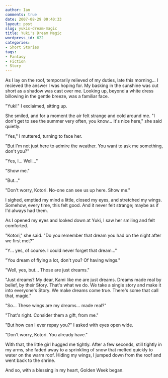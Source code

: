```yaml
---
author: Ian
comments: true
date: 2007-08-29 00:40:33
layout: post
slug: yukis-dream-magic
title: Yuki's Dream Magic
wordpress_id: 622
categories:
- Short Stories
tags:
- Fantasy
- Fiction
- Story
---
```


<div class="story" markdown="1">
<p>As I lay on the roof, temporarily relieved of my duties, late this morning... I recieved the answer I was hoping for. My basking in the sunshine was cut short as a shadow was cast over me. Looking up, beyond a white dress billowing in the gentle breeze, was a familiar face.</p>
<p>"Yuki!" I exclaimed, sitting up.</p>
<p>She smiled, and for a moment the air felt strange and cold around me. "I don&#039;t get to see the summer very often, you know... It&#039;s nice here," she said quietly.</p>
<p>"Yes," I muttered, turning to face her.</p>
<p>"But I&#039;m not just here to admire the weather. You want to ask me something, don&#039;t you?"</p>
<p>"Yes, I... Well..."</p>
<p>"Show me."</p>
<p>"But..."</p>
<p>"Don&#039;t worry, Kotori. No-one can see us up here. Show me."</p>
<p>I sighed, emptied my mind a little, closed my eyes, and stretched my wings. Somehow, every time, this felt good. And it never felt strange; maybe as if I&#039;d always had them.</p>
<p>As I opened my eyes and looked down at Yuki, I saw her smiling and felt comforted.</p>
<p>"Kotori," she said. "Do you remember that dream you had on the night after we first met?"</p>
<p>"Y... yes, of course. I could never forget that dream..."</p>
<p>"You dream of flying a lot, don&#039;t you? Of having wings."</p>
<p>"Well, yes, but... Those are just dreams."</p>
<p>"Just dreams? My dear, Kami like me are just dreams. Dreams made real by belief, by their Story. That&#039;s what we do. We take a single story and make it into everyone&#039;s Story. We make dreams come true. There&#039;s some that call that, magic."</p>
<p>"So... These wings are my dreams... made real?"</p>
<p>"That&#039;s right. Consider them a gift, from me."</p>
<p>"But how can I ever repay you?" I asked with eyes open wide.</p>
<p>"Don&#039;t worry, Kotori. You already have."</p>
<p>With that, the little girl hugged me tightly. After a few seconds, still tightly in my arms, she faded away to a sprinkling of snow that melted quickly to water on the warm roof. Hiding my wings, I jumped down from the roof and went back to the shrine.</p>
<p>And so, with a blessing in my heart, Golden Week began.</p>
</div>
